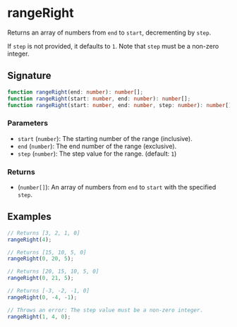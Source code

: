 # rangeRight

Returns an array of numbers from `end` to `start`, decrementing by `step`.

If `step` is not provided, it defaults to `1`. Note that `step` must be a non-zero integer.

## Signature

```typescript
function rangeRight(end: number): number[];
function rangeRight(start: number, end: number): number[];
function rangeRight(start: number, end: number, step: number): number[];
```

### Parameters

- `start` (`number`): The starting number of the range (inclusive).
- `end` (`number`): The end number of the range (exclusive).
- `step` (`number`): The step value for the range. (default: `1`)

### Returns

- (`number[]`): An array of numbers from `end` to `start` with the specified `step`.

## Examples

```typescript
// Returns [3, 2, 1, 0]
rangeRight(4);

// Returns [15, 10, 5, 0]
rangeRight(0, 20, 5);

// Returns [20, 15, 10, 5, 0]
rangeRight(0, 21, 5);

// Returns [-3, -2, -1, 0]
rangeRight(0, -4, -1);

// Throws an error: The step value must be a non-zero integer.
rangeRight(1, 4, 0);
```
